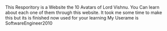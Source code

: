 This Resporitory is a Website the 10 Avatars of Lord Vishnu.
You Can learn about each one of them through this website.
It took me some time to make this but its is finished now used for your learning
My Userame is SoftwareEngineer2010
